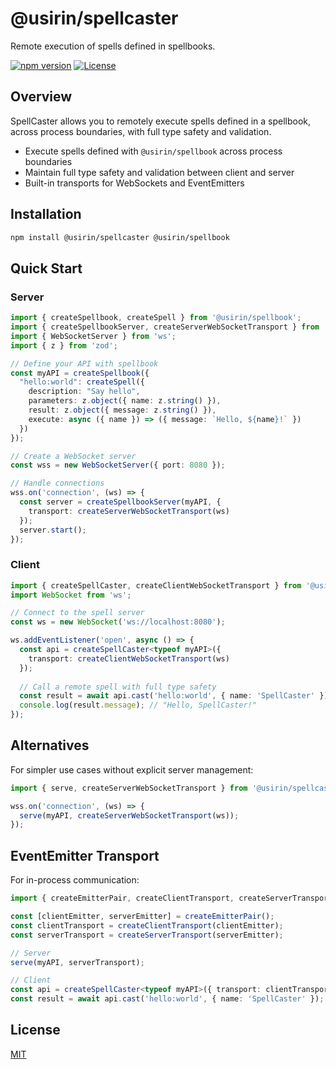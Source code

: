 # @usirin/spellcaster

Remote execution of spells defined in spellbooks.

[![npm version](https://img.shields.io/npm/v/@usirin/spellcaster.svg)](https://www.npmjs.com/package/@usirin/spellcaster)
[![License](https://img.shields.io/badge/license-MIT-blue.svg)](LICENSE)

## Overview

SpellCaster allows you to remotely execute spells defined in a spellbook, across process boundaries, with full type safety and validation.

- Execute spells defined with `@usirin/spellbook` across process boundaries
- Maintain full type safety and validation between client and server
- Built-in transports for WebSockets and EventEmitters

## Installation

```bash
npm install @usirin/spellcaster @usirin/spellbook
```

## Quick Start

### Server

```typescript
import { createSpellbook, createSpell } from '@usirin/spellbook';
import { createSpellbookServer, createServerWebSocketTransport } from '@usirin/spellcaster';
import { WebSocketServer } from 'ws';
import { z } from 'zod';

// Define your API with spellbook
const myAPI = createSpellbook({
  "hello:world": createSpell({
    description: "Say hello",
    parameters: z.object({ name: z.string() }),
    result: z.object({ message: z.string() }),
    execute: async ({ name }) => ({ message: `Hello, ${name}!` })
  })
});

// Create a WebSocket server
const wss = new WebSocketServer({ port: 8080 });

// Handle connections
wss.on('connection', (ws) => {
  const server = createSpellbookServer(myAPI, {
    transport: createServerWebSocketTransport(ws)
  });
  server.start();
});
```

### Client

```typescript
import { createSpellCaster, createClientWebSocketTransport } from '@usirin/spellcaster';
import WebSocket from 'ws';

// Connect to the spell server
const ws = new WebSocket('ws://localhost:8080');

ws.addEventListener('open', async () => {
  const api = createSpellCaster<typeof myAPI>({
    transport: createClientWebSocketTransport(ws)
  });
  
  // Call a remote spell with full type safety
  const result = await api.cast('hello:world', { name: 'SpellCaster' });
  console.log(result.message); // "Hello, SpellCaster!"
});
```

## Alternatives

For simpler use cases without explicit server management:

```typescript
import { serve, createServerWebSocketTransport } from '@usirin/spellcaster';

wss.on('connection', (ws) => {
  serve(myAPI, createServerWebSocketTransport(ws));
});
```

## EventEmitter Transport

For in-process communication:

```typescript
import { createEmitterPair, createClientTransport, createServerTransport, serve } from '@usirin/spellcaster';

const [clientEmitter, serverEmitter] = createEmitterPair();
const clientTransport = createClientTransport(clientEmitter);
const serverTransport = createServerTransport(serverEmitter);

// Server
serve(myAPI, serverTransport);

// Client
const api = createSpellCaster<typeof myAPI>({ transport: clientTransport });
const result = await api.cast('hello:world', { name: 'SpellCaster' });
```

## License

[MIT](LICENSE)